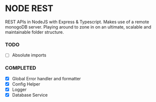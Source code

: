 # NODE REST
REST APIs in NodeJS with Express & Typescript. Makes use of a remote monogoDB server.
Playing around to zone in on an ultimate, scalable and maintainable folder structure.

### TODO

- [ ] Absolute imports

### COMPLETED

- [x] Global Error handler and formatter
- [x] Config Helper
- [x] Logger
- [x] Database Service
